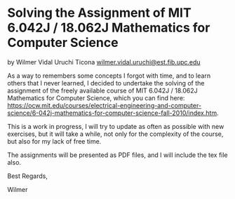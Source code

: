# Solving the Assignment of MIT 6.042J / 18.062J Mathematics for Computer Science
by Wilmer Vidal Uruchi Ticona wilmer.vidal.uruchi@est.fib.upc.edu

As a way to remembers some concepts I forgot with time, and to learn others that I never learned, I decided to undertake the solving of the assignment of the freely available course of MIT 6.042J / 18.062J Mathematics for Computer Science, which you can find here: https://ocw.mit.edu/courses/electrical-engineering-and-computer-science/6-042j-mathematics-for-computer-science-fall-2010/index.htm.

This is a work in progress, I will try to update as often as possible with new exercises, but it will take a while, not only for the complexity of the course, but also for my lack of free time.

The assignments will be presented as PDF files, and I will include the tex file also.

Best Regards,

Wilmer

